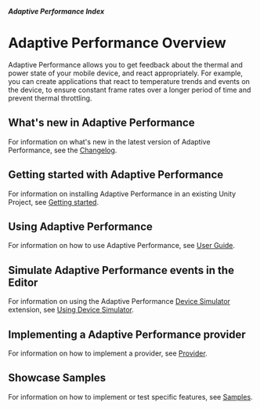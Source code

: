**_Adaptive Performance Index_**

# Adaptive Performance Overview

Adaptive Performance allows you to get feedback about the thermal and power state of your mobile device, and react appropriately. For example, you can create applications that react to temperature trends and events on the device, to ensure constant frame rates over a longer period of time and prevent thermal throttling.

## What's new in Adaptive Performance
For information on what's new in the latest version of Adaptive Performance, see the [Changelog](../changelog/CHANGELOG.html).

## Getting started with Adaptive Performance
For information on installing Adaptive Performance in an existing Unity Project, see [Getting started](installing-and-configuring.md).

## Using Adaptive Performance
For information on how to use Adaptive Performance, see [User Guide](user-guide.md).

## Simulate Adaptive Performance events in the Editor
For information on using the Adaptive Performance [Device Simulator](https://docs.unity3d.com/Manual/DeviceSimulator.html) extension, see [Using Device Simulator](simulator.md).

## Implementing a Adaptive Performance provider
For information on how to implement a provider, see [Provider](provider.md).

## Showcase Samples
For information on how to implement or test specific features, see [Samples](samples-guide.md).
